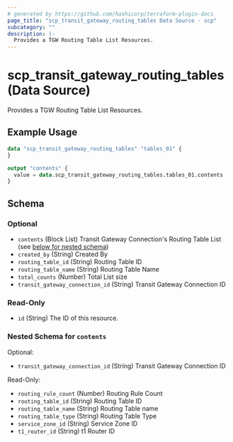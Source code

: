 ```yaml
---
# generated by https://github.com/hashicorp/terraform-plugin-docs
page_title: "scp_transit_gateway_routing_tables Data Source - scp"
subcategory: ""
description: |-
  Provides a TGW Routing Table List Resources.
---
```


# scp_transit_gateway_routing_tables (Data Source)

Provides a TGW Routing Table List Resources.

## Example Usage

```terraform
data "scp_transit_gateway_routing_tables" "tables_01" {
}

output "contents" {
  value = data.scp_transit_gateway_routing_tables.tables_01.contents
}
```

<!-- schema generated by tfplugindocs -->
## Schema

### Optional

- `contents` (Block List) Transit Gateway Connection's Routing Table List (see [below for nested schema](#nestedblock--contents))
- `created_by` (String) Created By
- `routing_table_id` (String) Routing Table ID
- `routing_table_name` (String) Routing Table Name
- `total_counts` (Number) Total List size
- `transit_gateway_connection_id` (String) Transit Gateway Connection ID

### Read-Only

- `id` (String) The ID of this resource.

<a id="nestedblock--contents"></a>
### Nested Schema for `contents`

Optional:

- `transit_gateway_connection_id` (String) Transit Gateway Connection ID

Read-Only:

- `routing_rule_count` (Number) Routing Rule Count
- `routing_table_id` (String) Routing Table ID
- `routing_table_name` (String) Routing Table name
- `routing_table_type` (String) Routing Table Type
- `service_zone_id` (String) Service Zone ID
- `t1_router_id` (String) t1 Router ID


